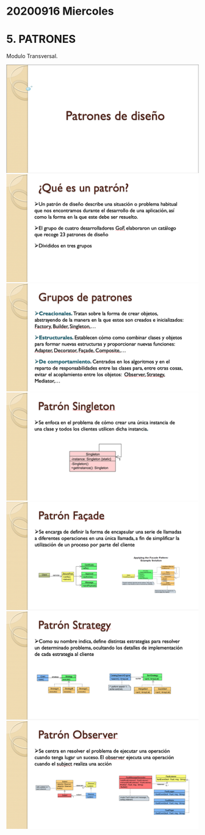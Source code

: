 # 20200916 Miercoles

# 5. PATRONES

Modulo Transversal.

<img src="images/M05-01.png">

<img src="images/M05-02.png">

<img src="images/M05-03.png">

<img src="images/M05-04.png">

<img src="images/M05-05.png">

<img src="images/M05-06.png">

<img src="images/M05-07.png">
